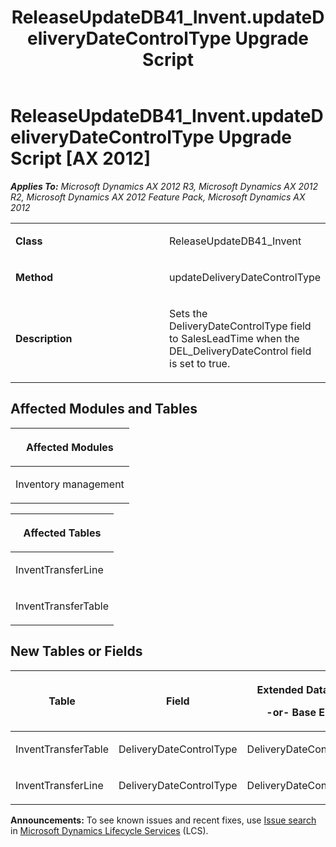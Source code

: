 ﻿---
title: ReleaseUpdateDB41_Invent.updateDeliveryDateControlType Upgrade Script
TOCTitle: ReleaseUpdateDB41_Invent.updateDeliveryDateControlType Upgrade Script
ms:assetid: c55519b9-1425-4dcf-1720-22e638911220
ms:mtpsurl: https://msdn.microsoft.com/en-us/library/JJ719515(v=AX.60)
ms:contentKeyID: 49711083
ms.date: 05/18/2015
mtps_version: v=AX.60
---

# ReleaseUpdateDB41\_Invent.updateDeliveryDateControlType Upgrade Script [AX 2012]


_**Applies To:** Microsoft Dynamics AX 2012 R3, Microsoft Dynamics AX 2012 R2, Microsoft Dynamics AX 2012 Feature Pack, Microsoft Dynamics AX 2012_

<table>
<colgroup>
<col style="width: 50%" />
<col style="width: 50%" />
</colgroup>
<tbody>
<tr class="odd">
<td><p><strong>Class</strong></p></td>
<td><p>ReleaseUpdateDB41_Invent</p></td>
</tr>
<tr class="even">
<td><p><strong>Method</strong></p></td>
<td><p>updateDeliveryDateControlType</p></td>
</tr>
<tr class="odd">
<td><p><strong>Description</strong></p></td>
<td><p>Sets the DeliveryDateControlType field to SalesLeadTime when the DEL_DeliveryDateControl field is set to true.</p></td>
</tr>
</tbody>
</table>


## Affected Modules and Tables

<table>
<colgroup>
<col style="width: 100%" />
</colgroup>
<thead>
<tr class="header">
<th><p>Affected Modules</p></th>
</tr>
</thead>
<tbody>
<tr class="odd">
<td><p>Inventory management</p></td>
</tr>
</tbody>
</table>


<table>
<colgroup>
<col style="width: 100%" />
</colgroup>
<thead>
<tr class="header">
<th><p>Affected Tables</p></th>
</tr>
</thead>
<tbody>
<tr class="odd">
<td><p>InventTransferLine</p></td>
</tr>
<tr class="even">
<td><p>InventTransferTable</p></td>
</tr>
</tbody>
</table>


## New Tables or Fields

<table>
<colgroup>
<col style="width: 33%" />
<col style="width: 33%" />
<col style="width: 33%" />
</colgroup>
<thead>
<tr class="header">
<th><p>Table</p></th>
<th><p>Field</p></th>
<th><p>Extended Data Type</p>
<p>-or- Base Enum</p></th>
</tr>
</thead>
<tbody>
<tr class="odd">
<td><p>InventTransferTable</p></td>
<td><p>DeliveryDateControlType</p></td>
<td><p>DeliveryDateControlType</p></td>
</tr>
<tr class="even">
<td><p>InventTransferLine</p></td>
<td><p>DeliveryDateControlType</p></td>
<td><p>DeliveryDateControlType</p></td>
</tr>
</tbody>
</table>

  
**Announcements:** To see known issues and recent fixes, use [Issue search](http://go.microsoft.com/fwlink/?linkid=389258) in [Microsoft Dynamics Lifecycle Services](http://go.microsoft.com/fwlink/?linkid=306505) (LCS).

